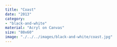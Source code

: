```yaml
---
title: "Coast"
date: "2013"
category: 
- "black-and-white"
material: "Acryl on Canvas"
size: "80x60"
image: "./../../images/black-and-white/coast.jpg"
---
```

